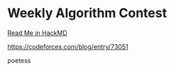 # Weekly Algorithm Contest 
[Read Me in HackMD](https://hackmd.io/s/HJsgolecN)

https://codeforces.com/blog/entry/73051

poetess
